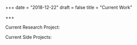 +++
date = "2018-12-22"
draft = false
title = "Current Work"

+++

Current Research Project:

Current Side Projects: